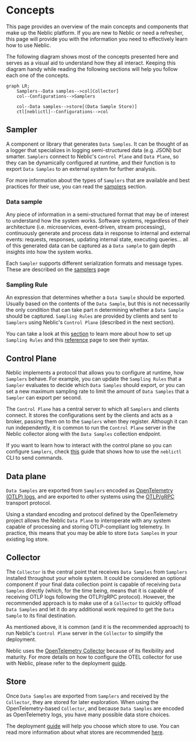 # Concepts

This page provides an overview of the main concepts and components that make up the Neblic platform. If you are new to Neblic or need a refresher, this page will provide you with the information you need to effectively learn how to use Neblic. 

The following diagram shows most of the concepts presented here and serves as a visual aid to understand how they all interact. Keeping this diagram handy while reading the following sections will help you follow each one of the concepts.

```mermaid
graph LR;
    Samplers--Data samples-->col[Collector]
    col--Configurations-->Samplers

    col--Data samples-->store[(Data Sample Store)]
    ctl[neblictl]--Configurations-->col
```

## Sampler

A component or library that generates `Data Samples`. It can be thought of as a logger that specializes in logging semi-structured data (e.g. JSON) but smarter. `Samplers` connect to Neblic's `Control Plane` and `Data Plane`, so they can be dynamically configured at runtime, and their function is to export `Data Samples` to an external system for further analysis. 

For more information about the types of `Samplers` that are available and best practices for their use, you can read the [samplers](../learn/samplers.md) section.

### Data sample

Any piece of information in a semi-structured format that may be of interest to understand how the system works. Software systems, regardless of their architecture (i.e. microservices, event-driven, stream processing), continuously generate and process data in response to internal and external events: requests, responses, updating internal state, executing queries... all of this generated data can be captured as a `Data sample` to gain depth insights into how the system works.

Each `Sampler` supports different serialization formats and message types. These are described on the [samplers](../learn/samplers.md#available-samplers) page 

### Sampling Rule

An expression that determines whether a `Data Sample` should be exported. Usually based on the contents of the `Data Sample`, but this is not necessarily the only condition that can take part n determining whether a `Data Sample` should be captured. `Sampling Rules` are provided by clients and sent to `Samplers` using Neblic's `Control Plane` (described in the next section).

You can take a look at this [section](../learn/samplers.md#configuration) to learn more about how to set up `Sampling Rules` and this [reference](../reference/sampling-rules.md) page to see their syntax.

## Control Plane

Neblic implements a protocol that allows you to configure at runtime, how `Samplers` behave. For example, you can update the `Sampling Rules` that a `Sampler` evaluates to decide which `Data Samples` should export, or you can set a new maximum sampling rate to limit the amount of `Data Samples` that a `Sampler` can export per second.

The `Control Plane` has a central server to which all `Samplers` and clients connect. It stores the configurations sent by the clients and acts as a broker, passing them on to the `Samplers` when they register. Although it can run independently, it is common to run the `Control Plane` server in the Neblic collector along with the `Data Samples` collection endpoint.

If you want to learn how to interact with the control plane so you can configure `Samplers`, check [this](../reference/neblictl.md) guide that shows how to use the `neblictl` CLI to send commands. 

## Data plane

`Data Samples` are exported from `Samplers` encoded as [OpenTelemetry (OTLP) logs](https://opentelemetry.io/docs/reference/specification/logs/data-model), and are exported to other systems using the [OTLP/gRPC](https://opentelemetry.io/docs/reference/specification/protocol/otlp/#otlpgrpc) transport protocol. 

Using a standard encoding and protocol defined by the OpenTelemetry project allows the Neblic `Data Plane` to interoperate with any system capable of processing and storing OTLP-compliant log telemetry. In practice, this means that you may be able to store `Data Samples` in your existing log store.

## Collector

The `Collector` is the central point that receives `Data Samples` from `Samplers` installed throughout your whole system. It could be considered an optional component if your final data collection point is capable of receiving `Data Samples` directly (which, for the time being, means that it is capable of receiving OTLP logs following the OTLP/gRPC protocol). However, the recommended approach is to make use of a `Collector` to quickly offload `Data Samples` and let it do any additional work required to get the `Data Sample` to its final destination.

As mentioned above, it is common (and it is the recommended approach) to run Neblic's `Control Plane` server in the `Collector` to simplify the deployment.

Neblic uses the [OpenTelemetry Collector](https://opentelemetry.io/docs/collector/) because of its flexibility and maturity. For more details on how to configure the OTEL collector for use with Neblic, please refer to the deployment [guide](../getting-started/deployment.md).

## Store

Once `Data Samples` are exported from `Samplers` and received by the `Collector`, they are stored for later exploration. When using the OpenTelemetry-based `Collector`, and because `Data Samples` are encoded as OpenTelemetry logs, you have many possible data store choices.

The deployment [guide](../getting-started/deployment.md) will help you choose which store to use. You can read more information about what stores are recommended [here](../learn/stores.md).
